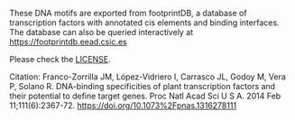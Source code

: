 These DNA motifs are exported from footprintDB, a database of transcription factors with annotated cis elements and binding interfaces. 
The database can also be queried interactively at https://footprintdb.eead.csic.es 

Please check the [LICENSE](./LICENSE.txt).

Citation:
Franco-Zorrilla JM, López-Vidriero I, Carrasco JL, Godoy M, Vera P, Solano R. DNA-binding specificities of plant transcription factors and their potential to define target genes. Proc Natl Acad Sci U S A. 2014 Feb 11;111(6):2367-72. https://doi.org/10.1073%2Fpnas.1316278111
